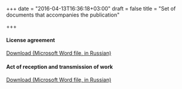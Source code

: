 +++
date = "2016-04-13T16:36:18+03:00"
draft = false
title = "Set of documents that accompanies the publication"

+++

#### License agreement

<span class="glyphicon glyphicon-file" aria-hidden="true"></span>  [Download (Microsoft Word file, in Russian)](http://nuclear-power-engineering.github.io/en/doc/contract.doc)

#### Act of reception and transmission of work

<span class="glyphicon glyphicon-file" aria-hidden="true"></span> [Download (Microsoft Word file, in Russian)](http://nuclear-power-engineering.github.io/en/doc/act.doc)